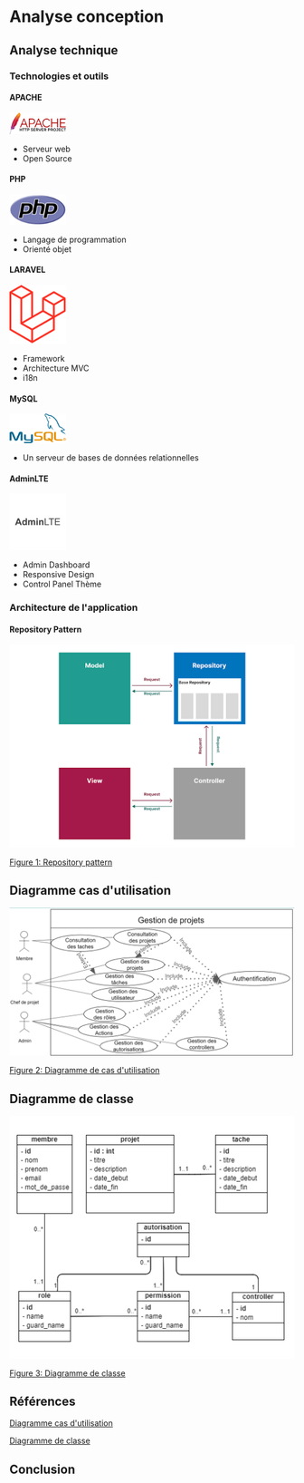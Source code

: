 <!-- ---
layout : chapitre
title : analyse conception
slug: /analyse-conception
order : 2
--- -->
# Analyse conception
## Analyse technique
 
### Technologies et outils

#### APACHE

<img src="./images/apache.png" alt="Alt text" width="100">

- Serveur web
- Open Source

#### PHP

<img src="./images/php.png" alt="Alt text" width="100">

- Langage de programmation
- Orienté objet

#### LARAVEL

<img src="./images/laravel.png" alt="Alt text" width="100">

- Framework
- Architecture MVC
- i18n

#### MySQL

<img src="./images/myslq.png" alt="Alt text" width="100">

- Un serveur de bases de données relationnelles

#### AdminLTE

<img src="./images/adminlte.jpg" alt="Alt text" width="100">

- Admin Dashboard
- Responsive Design
- Control Panel Thème

### Architecture de l'application

#### Repository Pattern


![Alt text](./images/repository-pattern.png)

[Figure 1: Repository pattern ](./images/repository-pattern.png)


## Diagramme cas d'utilisation

![Alt text](./images/user-case.png)

[Figure 2: Diagramme de cas d'utilisation ](./images/user-case.png)

## Diagramme de classe
![Alt text](./images/diagramme-classe.png)

[Figure 3: Diagramme de classe](./images/diagramme-classe.png)

## Références 
[Diagramme cas d'utilisation](https://docs.google.com/presentation/d/1G8g-nuJnly97BBabZnEQrzzhvJ7ZOFd-rim_803nuq8/edit?usp=sharing)

[Diagramme de classe](https://online.visual-paradigm.com/share.jsp?id=333032313934332d31)
## Conclusion